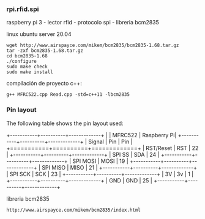 ### rpi.rfid.spi
raspberry pi 3 - lector rfid - protocolo spi - libreria bcm2835

linux ubuntu server 20.04
```
wget http://www.airspayce.com/mikem/bcm2835/bcm2835-1.68.tar.gz
tar -zxf bcm2835-1.68.tar.gz
cd bcm2835-1.68
./configure
sudo make check
sudo make install
```

compilación de proyecto c++:
```
g++ MFRC522.cpp Read.cpp -std=c++11 -lbcm2835
```

### Pin layout
The following table shows the pin layout used:

+-----------+----------+-------------+
|           | MFRC522  | Raspberry Pi|
+-----------+----------+-------------+
| Signal    | Pin      | Pin         |
+===========+==========+=============+
| RST/Reset | RST      | 22          |
+-----------+----------+-------------+
| SPI SS    | SDA      | 24          |
+-----------+----------+-------------+
| SPI MOSI  | MOSI     | 19          |
+-----------+----------+-------------+
| SPI MISO  | MISO     | 21          |
+-----------+----------+-------------+
| SPI SCK   | SCK      | 23          |
+-----------+----------+-------------+
| 3V        | 3v       | 1           |
+-----------+----------+-------------+
| GND       | GND      | 25          |
+-----------+----------+-------------+


libreria bcm2835
```
http://www.airspayce.com/mikem/bcm2835/index.html
```